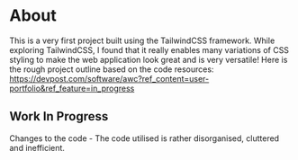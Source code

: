 # About
This is a very first project built using the TailwindCSS framework. While exploring TailwindCSS, I found that it really enables many variations of CSS styling to make the web application look great and is very versatile!
Here is the rough project outline based on the code resources: https://devpost.com/software/awc?ref_content=user-portfolio&ref_feature=in_progress


## Work In Progress
Changes to the code - The code utilised is rather disorganised, cluttered and inefficient.
